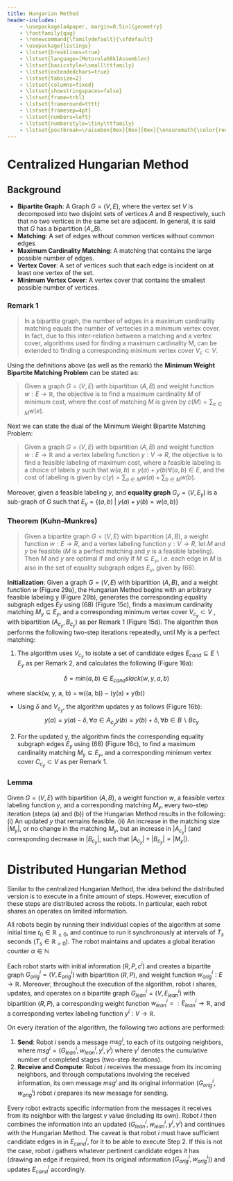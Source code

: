 ```yaml
---
title: Hungarian Method
header-includes:
    - \usepackage[a4paper, margin=0.5in]{geometry}
    - \fontfamily{qag} 
    - \renewcommand{\familydefault}{\sfdefault}
    - \usepackage{listings}
    - \lstset{breaklines=true}
    - \lstset{language=[Motorola68k]Assembler}
    - \lstset{basicstyle=\small\ttfamily}
    - \lstset{extendedchars=true}
    - \lstset{tabsize=2}
    - \lstset{columns=fixed}
    - \lstset{showstringspaces=false}
    - \lstset{frame=trbl}
    - \lstset{frameround=tttt}
    - \lstset{framesep=4pt}
    - \lstset{numbers=left}
    - \lstset{numberstyle=\tiny\ttfamily}
    - \lstset{postbreak=\raisebox{0ex}[0ex][0ex]{\ensuremath{\color{red}\hookrightarrow\space}}}
---
```


# Centralized Hungarian Method

## Background
* **Bipartite Graph**: A Graph $G = (V,E)$, where the vertex set $V$ is decomposed into two disjoint sets of vertices $A$ and $B$ respectively, such that no two vertices in the same set are adjacent. In general, it is said that $G$ has a bipartition $(A,,B)$.
* **Matching**: A set of edges without common vertices without common edges
* **Maximum Cardinality Matching**: A matching that contains the large possible number of edges.
* **Vertex Cover**: A set of vertices such that each edge is incident on at least one vertex of the set.
* **Minimum Vertex Cover**: A vertex cover that contains the smallest possible number of vertices.

### Remark 1
> In a bipartite graph, the number of edges in a maximum cardinality matching equals the number of vertecies in a minimum vertex cover. In fact, due to this inter-relation between a matching and a vertex cover, algorithms used for finding a maximum cardinality M, can be extended to finding a corresponding minimum vertex cover $V_c \subset V$.

Using the definitions above (as well as the remark) the **Minimum Weight Bipartite Matching Problem** can be stated as:

> Given a graph $G = (V,E)$ with bipartition $(A,B)$ and weight function $w: E \rightarrow \mathbb{R}$, the objective is to find a maximum cardinality $M$ of minimum cost, where the cost of matching $M$ is given by $c(M) = \sum_{e \in M} w(e)$.

Next we can state the dual of the Minimum Weight Bipartite Matching Problem: 

> Given a graph $G = (V,E)$ with bipartition $(A,B)$ and weight function $w: E \rightarrow \mathbb{R}$ and a vertex labeling function $y: V \rightarrow R$, the objective is to find a  feasible labeling of maximum cost, where a feasible labeling is a choice of labels $y$ such that $w(a,b) \geq y(a) + y(b) \forall (a,b) \in E$, and the cost of labeling is given by $c(y) = \sum_{a \in M} w(a) + \sum_{b \in M} w(b)$.

Moreover, given a feasible labeling $y$, and **equality graph** $G_y = (V,E_y)$ is a sub-graph of $G$ such that $E_y = \big\{ (a,b) \; | \; y(a) + y(b) = w(a,b) \big\}$

### Theorem (Kuhn-Munkres)
>Given a bipartite graph $G = (V, E)$ with bipartition $(A, B),$ a weight function $w : E \rightarrow R$, and a vertex labeling function $y : V \rightarrow R$, let $M$ and $y$ be feasible ($M$ is a perfect matching and $y$ is a feasible labeling). Then $M$ and $y$ are optimal if and only if $M \subseteq E_y$, i.e. each edge in $M$ is also in the set of equality subgraph edges $E_y$, given by (68).

**Initialization**: Given a graph $G = (V, E)$ with bipartition $(A, B)$, and a weight function $w$ (Figure 29a), the Hungarian Method begins with an arbitrary feasible labeling y (Figure 29b), generates the corresponding equality subgraph edges $Ey$ using (68) (Figure 15c), finds a maximum cardinality matching $M_y \subseteq E_y$, and a corresponding minimum vertex cover $V_{c_y} \subset V$ , with bipartition $(A_{c_y}, B_{c_y}$) as per Remark 1 (Figure 15d). The algorithm then performs the following two-step iterations repeatedly, until My is a perfect matching:

1. The algorithm uses $V_{c_y}$ to isolate a set of candidate edges $E_{cand} \subseteq E \backslash E_y$ as per Remark 2, and calculates the following (Figure 16a):

$$
\delta = min(a,b) \in E_{cand}slack(w, y, a, b)
$$

where slack(w, y, a, b) = w((a, b)) − (y(a) + y(b))

- Using $\delta$ and $V_{c_y}$, the algorithm updates y as follows (Figure 16b):
$$
y(a) = y(a) − \delta, \forall a \in A_{c_y}
y(b) = y(b) + \delta, \forall b \in B \backslash Bc_y
$$

2. For the updated y, the algorithm finds the corresponding equality subgraph edges $E_y$ using (68) (Figure 16c), to find a maximum cardinality matching $M_y \subseteq E_y$, and a corresponding minimum vertex cover $C_{c_y} \subset V$ as per Remark 1.

### Lemma 
Given $G = (V,E)$ with bipartition $(A,B)$, a weight function $w$, a feasible vertex labeling function $y$, and a corresponding matching $M_y$, every two-step iteration (steps (a) and (b)) of the Hungarian Method results in the following: (i) An updated $y$ that remains feasible. (ii) An increase in the matching size $|{M_y}|$, or no change in the matching $M_y$, but an increase in $|A_{c_y}|$ (and corresponding decrease in $|B_{c_y}|$, such that $|A_{c_y}| + |B_{c_y}| = |M_y|$).

# Distributed Hungarian Method
Similar to the centralized Hungarian Method, the idea behind the distributed version is to execute in a finite amount of steps. However, execution of these steps are distributed across the robots. In particular, each robot shares an operates on limited information. 

All robots begin by running their individual copies of the algorithm at some initial time $t_0 \in \mathbb{R}_{\geq 0}$, and continue to run it synchronously at intervals of $T_s$ seconds ($T_s \in \mathbb{R}_{> 0}$). The robot maintains and updates a global iteration counter $\alpha \in \mathbb{N}$ 

Each robot starts with initial information $(R, P, c^i)$ and creates a bipartite graph $G^{i}_{orig} = (V, E^{i}_{orig})$ with bipartition $(R,P)$, and weight function $w^{i}_{orig} : E \rightarrow \mathbb{R}$. Moreover, throughout the execution of the algorithm, robot $i$ shares, updates, and operates on a bipartite graph $G^{i}_{lean} = (V,E^{i}_{lean})$ with bipartition $(R,P)$, a corresponding weight function $w^{i}_{lean} = : E^{i}_{lean} \rightarrow \mathbb{R}$, and a corresponding vertex labeling function $y^i : V \rightarrow \mathbb{R}$.

On every iteration of the algorithm, the following two actions are performed:

1. **Send**: Robot $i$ sends a message $msg^i$, to each of its outgoing neighbors, where $msg^i = (G^{i}_{lean}, w^{i}_{lean}, y^i, \gamma^i)$ where $\gamma^i$ denotes the cumulative number of completed stages (two-step iterations).
2. **Receive and Compute**: Robot $i$ receives the message from its incoming neighbors, and through computations involving the received information, its own message $msg^i$ and its original information ($G^{i}_{orig}, w^{i}_{orig})$ robot $i$ prepares its new message for sending.

Every robot extracts specific information from the messages it receives from its neighbor with the largest $\gamma$ value (including its own). Robot $i$ then combines the information into an updated $(G^{i}_{lean}, w^{i}_{lean}, y^i, \gamma^i)$ and continues with the Hungarian Method. The caveat is that robot $i$ must have sufficient candidate edges in in $E^{i}_{cand}$, for it to be able to execute Step 2. If this is not the case, robot $i$ gathers whatever pertinent candidate edges it has (drawing an edge if required, from its original information ($G^{i}_{orig}, w^{i}_{orig}$)) and updates $E^{i}_{cand}$ accordingly.
